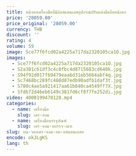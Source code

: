 ```yaml
---
title: หน้าอกเครื่องมือที่มีล้อสแตนเลสอุปกรณ์ปรับแต่งมือถือหน้าอก
price: '28059.00'
price_original: '28059.00'
currency: THB
discount: ''
rating: 4
volume: 59
image: Sce77f6fcd02a4225a717da2320105ca1O.jpg
images:
  - Sce77f6fcd02a4225a717da2320105ca1O.jpg
  - S2a301c61df3c4c8fbc4d8715683cd640k.jpg
  - S94f92d017f69479eaa6d31eb5664abf4q.jpg
  - Sc7468bc289fc468d87edb90adfb1daf3t.jpg
  - S780c4ae5a921417aa61b840ca4549ff7X.jpg
  - Sfdb72d46eb6149c3817d6cf8f7fe252di.jpg
video: 4000199478128.mp4
categories:
  - name: เครื่องมือ
    slug: เคร-องม
  - name: เครื่องมือบรรจุภัณฑ์
    slug: เคร-องม-อบรรจ-ณฑ
slug: หน-าอกเคร-องม-อท-อสแตนเลสอ
encode: okJLgKS
lang: th
---
```

  